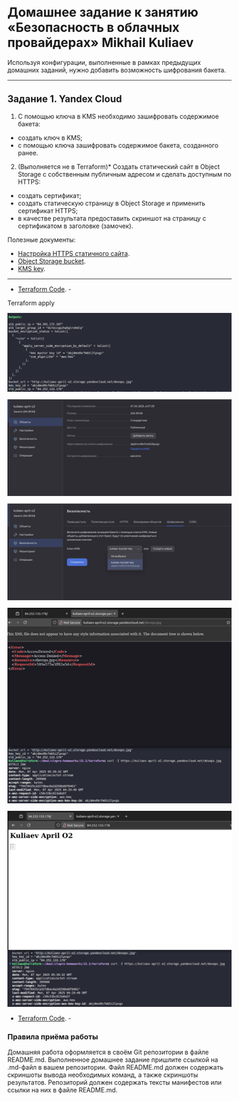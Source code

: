 # Домашнее задание к занятию «Безопасность в облачных провайдерах»  Mikhail Kuliaev

Используя конфигурации, выполненные в рамках предыдущих домашних заданий, нужно добавить возможность шифрования бакета.

---
## Задание 1. Yandex Cloud   

1. С помощью ключа в KMS необходимо зашифровать содержимое бакета:

 - создать ключ в KMS;
 - с помощью ключа зашифровать содержимое бакета, созданного ранее.
2. (Выполняется не в Terraform)* Создать статический сайт в Object Storage c собственным публичным адресом и сделать доступным по HTTPS:

 - создать сертификат;
 - создать статическую страницу в Object Storage и применить сертификат HTTPS;
 - в качестве результата предоставить скриншот на страницу с сертификатом в заголовке (замочек).

Полезные документы:

- [Настройка HTTPS статичного сайта](https://cloud.yandex.ru/docs/storage/operations/hosting/certificate).
- [Object Storage bucket](https://registry.terraform.io/providers/yandex-cloud/yandex/latest/docs/resources/storage_bucket).
- [KMS key](https://registry.terraform.io/providers/yandex-cloud/yandex/latest/docs/resources/kms_symmetric_key).

--- 
- [Terraform Code](https://github.com/mkuliaev/clopro-homeworks/tree/main/15.3/terraform). -

Terraform apply

![11-04-01](https://github.com/mkuliaev/clopro-homeworks/blob/main/15.3/png/15.3-1-1.png)



![11-04-01](https://github.com/mkuliaev/clopro-homeworks/blob/main/15.3/png/15.3-1.png)


![11-04-01](https://github.com/mkuliaev/clopro-homeworks/blob/main/15.3/png/15.3-2.png)


![11-04-01](https://github.com/mkuliaev/clopro-homeworks/blob/main/15.3/png/15.3-4.png)


![11-04-01](https://github.com/mkuliaev/clopro-homeworks/blob/main/15.3/png/15.3-3.png)



- [Terraform Code](https://github.com/mkuliaev/clopro-homeworks/tree/main/15.3/terraform). -

### Правила приёма работы

Домашняя работа оформляется в своём Git репозитории в файле README.md. Выполненное домашнее задание пришлите ссылкой на .md-файл в вашем репозитории.
Файл README.md должен содержать скриншоты вывода необходимых команд, а также скриншоты результатов.
Репозиторий должен содержать тексты манифестов или ссылки на них в файле README.md.
